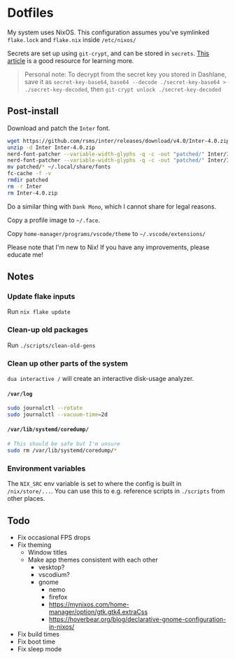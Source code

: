 # Dotfiles

My system uses NixOS. This configuration assumes you've symlinked `flake.lock` and `flake.nix` inside `/etc/nixos/`

Secrets are set up using `git-crypt`, and can be stored in `secrets`. [This article](https://lgug2z.com/articles/handling-secrets-in-nixos-an-overview/) is a good resource for learning more.

> Personal note: To decrypt from the secret key you stored in Dashlane, save it as `secret-key-base64`, `base64 --decode ./secret-key-base64 > ./secret-key-decoded`, then `git-crypt unlock ./secret-key-decoded`

## Post-install

Download and patch the `Inter` font.

```sh
wget https://github.com/rsms/inter/releases/download/v4.0/Inter-4.0.zip
unzip -d Inter Inter-4.0.zip
nerd-font-patcher --variable-width-glyphs -q -c -out "patched/" Inter/InterVariable.ttf
nerd-font-patcher --variable-width-glyphs -q -c -out "patched/" Inter/InterVariable-Italic.ttf
mv patched/* ~/.local/share/fonts
fc-cache -f -v
rmdir patched
rm -r Inter
rm Inter-4.0.zip
```

Do a similar thing with `Dank Mono`, which I cannot share for legal reasons.

Copy a profile image to `~/.face`.

Copy `home-manager/programs/vscode/theme` to `~/.vscode/extensions/`

Please note that I'm new to Nix! If you have any improvements, please educate me!

## Notes

### Update flake inputs

Run `nix flake update`

### Clean-up old packages

Run `./scripts/clean-old-gens`

### Clean up other parts of the system

`dua interactive /` will create an interactive disk-usage analyzer.

#### `/var/log`

```sh
sudo journalctl --rotate
sudo journalctl --vacuum-time=2d
```

#### `/var/lib/systemd/coredump/`

```sh
# This should be safe but I'm unsure
sudo rm /var/lib/systemd/coredump/*
```

### Environment variables

The `NIX_SRC` env variable is set to where the config is built in `/nix/store/...`. You can use this to e.g. reference scripts in `./scripts` from other places.

## Todo

- Fix occasional FPS drops
- Fix theming
  - Window titles
  - Make app themes consistent with each other
    - vesktop?
    - vscodium?
    - gnome
      - nemo
      - firefox
      - https://mynixos.com/home-manager/option/gtk.gtk4.extraCss
      - https://hoverbear.org/blog/declarative-gnome-configuration-in-nixos/
- Fix build times
- Fix boot time
- Fix sleep mode

